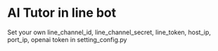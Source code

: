 <h1> AI Tutor in line bot </h1>

Set your own line_channel_id, line_channel_secret, line_token, host_ip, port_ip, openai token in setting_config.py
